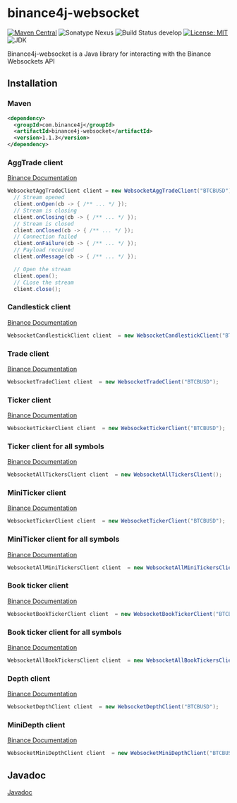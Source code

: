 # binance4j-websocket

[![Maven Central](https://maven-badges.herokuapp.com/maven-central/com.binance4j/binance4j-websocket/badge.svg)](https://maven-badges.herokuapp.com/maven-central/com.binance4j/binance4j-websocket/badge.svg)
![Sonatype Nexus](https://img.shields.io/nexus/r/com.binance4j/binance4j-websocket?server=https%3A%2F%2Fs01.oss.sonatype.org%2F)
![Build Status develop](https://img.shields.io/github/workflow/status/binance4j/binance4j-websocket/Deploy%20Artifact%20on%20Maven%20then%20merge%20on%20main/deploy?label=Test)
[![License: MIT](https://img.shields.io/badge/License-MIT-yellow.svg)](https://opensource.org/licenses/MIT)
![JDK](https://upload.wikimedia.org/wikipedia/commons/7/75/Blue_JDK_1.8%2B_Shield_Badge.svg)

Binance4j-websocket is a Java library for interacting with the Binance Websockets API

## Installation

### Maven

```xml
<dependency>
  <groupId>com.binance4j</groupId>
  <artifactId>binance4j-websocket</artifactId>
  <version>1.1.3</version>
</dependency>
```

### AggTrade client

[Binance Documentation](https://binance-docs.github.io/apidocs/#aggregate-trade-streams)

```java
WebsocketAggTradeClient client = new WebsocketAggTradeClient("BTCBUSD");
  // Stream opened
  client.onOpen(cb -> { /** ... */ });
  // Stream is closing
  client.onClosing(cb -> { /** ... */ });
  // Stream is closed
  client.onClosed(cb -> { /** ... */ });
  // Connection failed
  client.onFailure(cb -> { /** ... */ });
  // Payload received
  client.onMessage(cb -> { /** ... */ });

  // Open the stream
  client.open();
  // CLose the stream
  client.close();

```

### Candlestick client

[Binance Documentation](https://binance-docs.github.io/apidocs/spot/en/#kline-candlestick-streams)

```java
WebsocketCandlestickClient client  = new WebsocketCandlestickClient("BTCBUSD", CandlestickInterval.ONE_MINUTE);
```

### Trade client

[Binance Documentation](https://binance-docs.github.io/apidocs/spot/en/#trade-streams)

```java
WebsocketTradeClient client  = new WebsocketTradeClient("BTCBUSD");
```

### Ticker client

[Binance Documentation](https://binance-docs.github.io/apidocs/#individual-symbol-ticker-streams)

```java
WebsocketTickerClient client  = new WebsocketTickerClient("BTCBUSD");
```

### Ticker client for all symbols

[Binance Documentation](https://binance-docs.github.io/apidocs/spot/en/#all-market-tickers-stream)

```java
WebsocketAllTickersClient client  = new WebsocketAllTickersClient();
```

### MiniTicker client

[Binance Documentation](https://binance-docs.github.io/apidocs/spot/en/#individual-symbol-mini-ticker-stream)

```java
WebsocketTickerClient client  = new WebsocketTickerClient("BTCBUSD");
```

### MiniTicker client for all symbols

[Binance Documentation](https://binance-docs.github.io/apidocs/spot/en/#all-market-mini-tickers-stream)

```java
WebsocketAllMiniTickersClient client  = new WebsocketAllMiniTickersClient();
```

### Book ticker client

[Binance Documentation](https://binance-docs.github.io/apidocs/#individual-symbol-ticker-streams)

```java
WebsocketBookTickerClient client  = new WebsocketBookTickerClient("BTCBUSD");
```

### Book ticker client for all symbols

[Binance Documentation](https://binance-docs.github.io/apidocs/spot/en/#all-book-tickers-stream)

```java
WebsocketAllBookTickersClient client  = new WebsocketAllBookTickersClient();
```

### Depth client

[Binance Documentation](https://binance-docs.github.io/apidocs/spot/en/#diff-depth-stream)

```java
WebsocketDepthClient client  = new WebsocketDepthClient("BTCBUSD");
```

### MiniDepth client

[Binance Documentation](https://binance-docs.github.io/apidocs/spot/en/#all-book-tickers-stream)

```java
WebsocketMiniDepthClient client  = new WebsocketMiniDepthClient("BTCBUSD");
```

## Javadoc

[Javadoc](https://binance4j.github.io/binance4j-websocket/)
